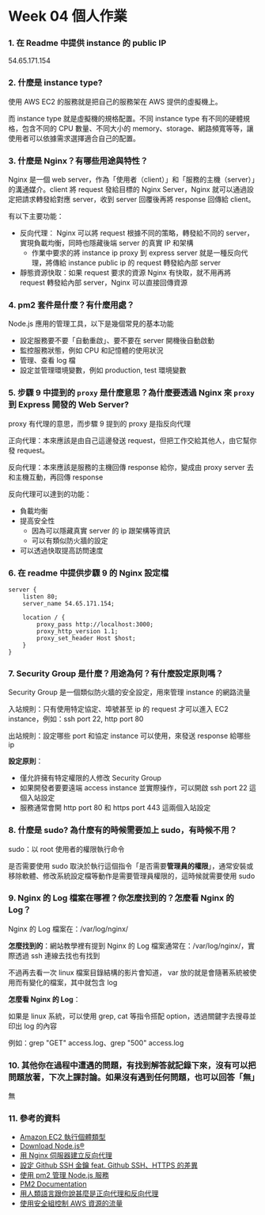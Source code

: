 # Week 04 個人作業

### 1. 在 Readme 中提供 instance 的 public IP

54.65.171.154

### 2. 什麼是 instance type?

使用 AWS EC2 的服務就是把自己的服務架在 AWS 提供的虛擬機上。

而 instance type 就是虛擬機的規格配置。不同 instance type 有不同的硬體規格，包含不同的 CPU 數量、不同大小的 memory、storage、網路頻寬等等，讓使用者可以依據需求選擇適合自己的配置。

### 3. 什麼是 Nginx？有哪些用途與特性？

Nginx 是一個 web server，作為「使用者（client）」和「服務的主機（server）」的溝通媒介。client 將 request 發給目標的 Nginx Server，Nginx 就可以通過設定把請求轉發給對應 server，收到 server 回覆後再將 response 回傳給 client。

有以下主要功能：

-   反向代理： Nginx 可以將 request 根據不同的策略，轉發給不同的 server，實現負載均衡，同時也隱藏後端 server 的真實 IP 和架構
    -   作業中要求的將 instance ip proxy 到 express server 就是一種反向代理，將傳給 instance public ip 的 request 轉發給內部 server
-   靜態資源快取：如果 request 要求的資源 Nginx 有快取，就不用再將 request 轉發給內部 server，Nginx 可以直接回傳資源

### 4. pm2 套件是什麼？有什麼用處？

Node.js 應用的管理工具，以下是幾個常見的基本功能

-   設定服務要不要「自動重啟」、要不要在 server 開機後自動啟動
-   監控服務狀態，例如 CPU 和記憶體的使用狀況
-   管理、查看 log 檔
-   設定並管理環境變數，例如 production, test 環境變數

### 5. 步驟 9 中提到的 `proxy` 是什麼意思？為什麼要透過 Nginx 來 `proxy` 到 Express 開發的 Web Server?

proxy 有代理的意思，而步驟 9 提到的 proxy 是指反向代理

正向代理：本來應該是由自己這邊發送 request，但把工作交給其他人，由它幫你發 request。

反向代理：本來應該是服務的主機回傳 response 給你，變成由 proxy server 去和主機互動，再回傳 response

反向代理可以達到的功能：

-   負載均衡
-   提高安全性
    -   因為可以隱藏真實 server 的 ip 跟架構等資訊
    -   可以有類似防火牆的設定
-   可以透過快取提高訪問速度

### 6. 在 readme 中提供步驟 9 的 Nginx 設定檔

```
server {
    listen 80;
    server_name 54.65.171.154;

    location / {
        proxy_pass http://localhost:3000;
        proxy_http_version 1.1;
        proxy_set_header Host $host;
    }
}
```

### 7. Security Group 是什麼？用途為何？有什麼設定原則嗎？

Security Group 是一個類似防火牆的安全設定，用來管理 instance 的網路流量

入站規則：只有使用特定協定、埠號甚至 ip 的 request 才可以進入 EC2 instance，例如：ssh port 22, http port 80

出站規則：設定哪些 port 和協定 instance 可以使用，來發送 response 給哪些 ip

**設定原則**：

-   僅允許擁有特定權限的人修改 Security Group
-   如果開發者要要遠端 access instance 並實際操作，可以開啟 ssh port 22 這個入站設定
-   服務通常會開 http port 80 和 https port 443 這兩個入站設定

### 8. 什麼是 sudo? 為什麼有的時候需要加上 sudo，有時候不用？

sudo：以 root 使用者的權限執行命令

是否需要使用 sudo 取決於執行這個指令「是否需要**管理員的權限**」，通常安裝或移除軟體、修改系統設定檔等動作是需要管理員權限的，這時候就需要使用 sudo

### 9. Nginx 的 Log 檔案在哪裡？你怎麼找到的？怎麼看 Nginx 的 Log？

Nginx 的 Log 檔案在：/var/log/nginx/

**怎麼找到的**：網站教學裡有提到 Nginx 的 Log 檔案通常在：/var/log/nginx/，實際透過 ssh 連線去找也有找到

不過再去看一次 linux 檔案目錄結構的影片會知道， var 放的就是會隨著系統被使用而有變化的檔案，其中就包含 log

**怎麼看 Nginx 的 Log**：

如果是 linux 系統，可以使用 grep, cat 等指令搭配 option，透過關鍵字去搜尋並印出 log 的內容

例如：grep "GET" access.log、grep "500" access.log

### 10. 其他你在過程中遭遇的問題，有找到解答就記錄下來，沒有可以把問題放著，下次上課討論。如果沒有遇到任何問題，也可以回答「無」

無

### 11. 參考的資料

-   [Amazon EC2 執行個體類型](https://aws.amazon.com/tw/ec2/instance-types/)
-   [Download Node.js®](https://nodejs.org/en/download/package-manager)
-   [用 Nginx 伺服器建立反向代理](https://ithelp.ithome.com.tw/articles/10221704)
-   [設定 Github SSH 金鑰 feat. Github SSH、HTTPS 的差異](https://ithelp.ithome.com.tw/articles/10205988)
-   [使用 pm2 管理 Node.js 服務](https://ithelp.ithome.com.tw/articles/10220480)
-   [PM2 Documentation](https://pm2.keymetrics.io/docs/usage/quick-start/)
-   [用人類語言跟你說甚麼是正向代理和反向代理](https://www.pressplay.cc/project/F720CEB1D6057D7ABB5614722AB18FFF/articles/660A57208C29FF94453548ED21F284EF)
-   [使用安全組控制 AWS 資源的流量](https://docs.aws.amazon.com/vpc/latest/userguide/vpc-security-groups.html)
